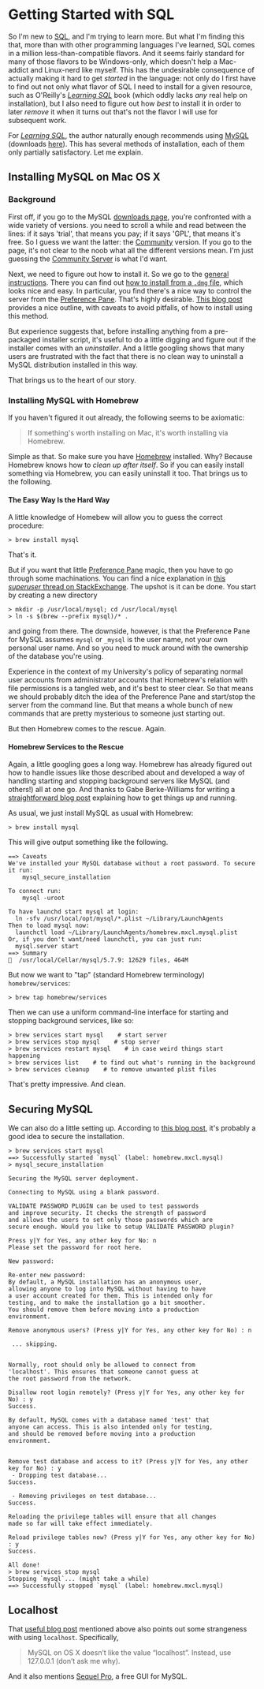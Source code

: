 # Getting Started with SQL

So I'm new to [SQL](https://en.wikipedia.org/wiki/SQL), and I'm trying to learn more.  But what I'm finding this that, more than with other programming languages I've learned, SQL comes in a million less-than-compatible flavors.  And it seems fairly standard for many of those flavors to be Windows-only, which doesn't help a Mac-addict and Linux-nerd like myself.  This has the undesirable consequence of actually making it hard to get *started* in the language: not only do I first have to find out not only what flavor of SQL I need to install for a given resource, such as O'Reilly's [*Learning SQL*](http://shop.oreilly.com/product/9780596520847.do) book (which oddly lacks *any* real help on installation), but I also need to figure out how *best* to install it in order to later *remove* it when it turns out that's not the flavor I will use for subsequent work.

For [*Learning SQL*](http://shop.oreilly.com/product/9780596520847.do), the author naturally enough recommends using [MySQL](https://en.wikipedia.org/wiki/MySQL) (downloads [here](http://www.mysql.com/downloads/)).  This has several methods of installation, each of them only partially satisfactory.  Let me explain.

## Installing MySQL on Mac OS X

### Background

First off, if you go to the MySQL [downloads page](http://www.mysql.com/downloads/), you're confronted with a wide variety of versions.  you need to scroll a while and read between the lines: if it says 'trial', that means you pay; if it says 'GPL', that means it's free.  So I guess we want the latter: the [Community](http://dev.mysql.com/downloads/) version.  If you go to the page, it's not clear to the noob what all the different versions mean.  I'm just guessing the [Community Server](http://dev.mysql.com/downloads/mysql/) is what I'd want.

Next, we need to figure out how to install it.  So we go to the [general instructions](https://dev.mysql.com/doc/refman/5.6/en/osx-installation.html).  There you can find out [how to install from a `.dmg` file](https://dev.mysql.com/doc/refman/5.6/en/osx-installation-pkg.html), which looks nice and easy.  In particular, you find there's a nice way to control the server from the [Preference Pane](https://dev.mysql.com/doc/refman/5.6/en/osx-installation-prefpane.html).  That's highly desirable.  [This blog post](http://wpguru.co.uk/2015/11/how-to-install-mysql-on-mac-os-x-el-capitan/) provides a nice outline, with caveats to avoid pitfalls, of how to install using this method.

But experience suggests that, before installing anything from a pre-packaged installer script, it's useful to do a little digging and figure out if the installer comes with an *uninstaller*.  And a little googling shows that many users are frustrated with the fact that there is no clean way to uninstall a MySQL distribution installed in this way.

That brings us to the heart of our story.

### Installing MySQL with Homebrew

If you haven't figured it out already, the following seems to be axiomatic:

> If something's worth installing on Mac, it's worth installing via Homebrew.

Simple as that.  So make sure you have [Homebrew](http://brew.sh/) installed.    Why?  Because Homebrew knows how to *clean up after itself*.  So if you can easily install something via Homebrew, you can easily uninstall it too.  That brings us to the following.

#### The Easy Way Is the Hard Way

A little knowledge of Homebew will allow you to guess the correct procedure:

```
> brew install mysql
```

That's it.

But if you want that little [Preference Pane](https://dev.mysql.com/doc/refman/5.6/en/osx-installation-prefpane.html) magic, then you have to go through some machinations.  You can find a nice explanation in [this *superuser* thread on StackExchange](http://superuser.com/questions/289491/mysql-preference-pane-control-for-mysql-installed-via-homebrew).  The upshot is it can be done.  You start by creating a new directory

```
> mkdir -p /usr/local/mysql; cd /usr/local/mysql
> ln -s $(brew --prefix mysql)/* .
```

and going from there.  The downside, however, is that the Preference Pane for MySQL assumes `mysql` or `_mysql` is the user name, not your own personal user name.  And so you need to muck around with the ownership of the database you're using.

Experience in the context of my University's policy of separating normal user accounts from administrator accounts that Homebrew's relation with file permissions is a tangled web, and it's best to steer clear.  So that means we should probably ditch the idea of the Preference Pane and start/stop the server from the command line.  But that means a whole bunch of new commands that are pretty mysterious to someone just starting out.

But then Homebrew comes to the rescue.  Again.

#### Homebrew Services to the Rescue

Again, a little googling goes a long way.  Homebrew has already figured out how to handle issues like those described about and developed a way of handling starting and stopping background servers like MySQL (and others!) all at one go.  And thanks to Gabe Berke-Williams for writing a [straightforward blog post](https://robots.thoughtbot.com/starting-and-stopping-background-services-with-homebrew) explaining how to get things up and running.

As usual, we just install MySQL as usual with Homebrew:

```
> brew install mysql
```

This will give output something like the following.

```
==> Caveats
We've installed your MySQL database without a root password. To secure it run:
    mysql_secure_installation

To connect run:
    mysql -uroot

To have launchd start mysql at login:
  ln -sfv /usr/local/opt/mysql/*.plist ~/Library/LaunchAgents
Then to load mysql now:
  launchctl load ~/Library/LaunchAgents/homebrew.mxcl.mysql.plist
Or, if you don't want/need launchctl, you can just run:
  mysql.server start
==> Summary
🍺  /usr/local/Cellar/mysql/5.7.9: 12629 files, 464M
```

But now we want to "tap" (standard Homebrew terminology) `homebrew/services`:

```
> brew tap homebrew/services
```

Then we can use a uniform command-line interface for starting and stopping background services, like so:

```
> brew services start mysql    # start server
> brew services stop mysql    # stop server
> brew services restart mysql    # in case weird things start happening
> brew services list    # to find out what's running in the background
> brew services cleanup    # to remove unwanted plist files
```

That's pretty impressive.  And clean.


## Securing MySQL

We can also do a little setting up.  According to [this blog post](http://wpguru.co.uk/2015/11/how-to-install-mysql-on-mac-os-x-el-capitan/), it's probably a good idea to secure the installation.

```
> brew services start mysql
==> Successfully started `mysql` (label: homebrew.mxcl.mysql)
> mysql_secure_installation 

Securing the MySQL server deployment.

Connecting to MySQL using a blank password.

VALIDATE PASSWORD PLUGIN can be used to test passwords
and improve security. It checks the strength of password
and allows the users to set only those passwords which are
secure enough. Would you like to setup VALIDATE PASSWORD plugin?

Press y|Y for Yes, any other key for No: n
Please set the password for root here.

New password: 

Re-enter new password: 
By default, a MySQL installation has an anonymous user,
allowing anyone to log into MySQL without having to have
a user account created for them. This is intended only for
testing, and to make the installation go a bit smoother.
You should remove them before moving into a production
environment.

Remove anonymous users? (Press y|Y for Yes, any other key for No) : n

 ... skipping.


Normally, root should only be allowed to connect from
'localhost'. This ensures that someone cannot guess at
the root password from the network.

Disallow root login remotely? (Press y|Y for Yes, any other key for No) : y
Success.

By default, MySQL comes with a database named 'test' that
anyone can access. This is also intended only for testing,
and should be removed before moving into a production
environment.


Remove test database and access to it? (Press y|Y for Yes, any other key for No) : y
 - Dropping test database...
Success.

 - Removing privileges on test database...
Success.

Reloading the privilege tables will ensure that all changes
made so far will take effect immediately.

Reload privilege tables now? (Press y|Y for Yes, any other key for No) : y
Success.

All done! 
> brew services stop mysql
Stopping `mysql`... (might take a while)
==> Successfully stopped `mysql` (label: homebrew.mxcl.mysql)
```

## Localhost

That [useful blog post](http://wpguru.co.uk/2015/11/how-to-install-mysql-on-mac-os-x-el-capitan/) mentioned above also points out some strangeness with using `localhost`.  Specifically,

> MySQL on OS X doesn’t like the value “localhost”. Instead, use 127.0.0.1 (don’t ask me why).

And it also mentions [Sequel Pro](http://sequelpro.com/), a free GUI for MySQL.
